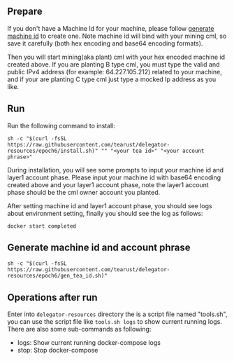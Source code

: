 
## Prepare

If you don't have a Machine Id for your machine, please follow [generate machine id](https://github.com/tearust/delegator-resources/tree/epoch6#generate-machine-id) to create one. Note machine id will bind with your mining cml, so save it carefully (both hex encoding and base64 encoding formats).

Then you will start mining(aka plant) cml with your hex encoded machine id created above. If you are planting B type cml, you must type the valid and public IPv4 address (for example: 64.227.105.212) related to your machine, and if your are planting C type cml just type a mocked Ip address as you like.

## Run

Run the following command to install:
```
sh -c "$(curl -fsSL https://raw.githubusercontent.com/tearust/delegator-resources/epoch6/install.sh)" "" "<your tea id>" "<your account phrase>"
```

During installation, you will see some prompts to input your machine id and layer1 account phase. Please input your machine id with base64 encoding created above and your layer1 account phase, note the layer1 account phase should be the cml owner account you planted.

After setting machine id and layer1 account phase, you should see logs about environment setting, finally you should see the log as follows:
```
docker start completed
```

## Generate machine id and account phrase

```
sh -c "$(curl -fsSL https://raw.githubusercontent.com/tearust/delegator-resources/epoch6/gen_tea_id.sh)"
```

## Operations after run

Enter into `delegator-resources` directory the is a script file named "tools.sh", you can use the script file like `tools.sh logs` to show current running logs. There are also some sub-commands as following:

- logs: Show current running docker-compose logs
- stop: Stop docker-compose